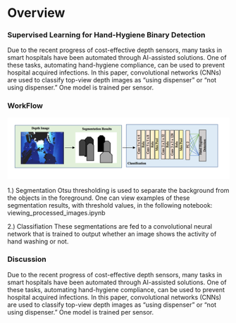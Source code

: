 # Overview

### Supervised Learning for Hand-Hygiene Binary Detection
Due to the recent progress of cost-effective depth sensors, many tasks in smart hospitals have been automated through AI-assisted solutions. One of these tasks, automating hand-hygiene compliance, can be used to prevent hospital acquired infections. In this paper, convolutional networks (CNNs) are used to classify top-view depth images as “using dispenser” or “not using dispenser.” One model is trained per sensor.

### WorkFlow

![Alt Text](https://github.com/cemanuel/hand_hygiene/blob/master/workflow.png)

1.) Segmentation
Otsu thresholding is used to separate the background from the objects in the foreground. One can view examples of these segmentation results, with threshold values, in the following notebook: viewing_processed_images.ipynb

2.) Classifiation
These segmentations are fed to a convolutional neural network that is trained to output whether an image shows the activity of hand washing or not.


### Discussion
Due to the recent progress of cost-effective depth sensors, many tasks in smart hospitals have been automated through AI-assisted solutions. One of these tasks, automating hand-hygiene compliance, can be used to prevent hospital acquired infections. In this paper, convolutional networks (CNNs) are used to classify top-view depth images as “using dispenser” or “not using dispenser.” One model is trained per sensor. 

